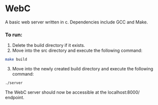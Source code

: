 # WebC
A basic web server written in c. Dependencies include GCC and Make.

### To run:
1. Delete the build directory if it exists.
2. Move into the src directory and execute the following command:
```bash
make build
```
3. Move into the newly created build directory and execute the following
command:
```bash
./server
```

The WebC server should now be accessible at the localhost:8000/ endpoint.
